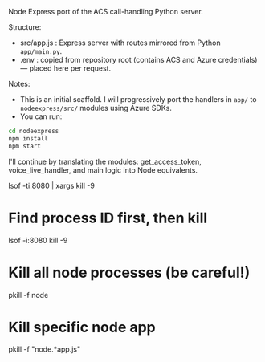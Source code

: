 Node Express port of the ACS call-handling Python server.

Structure:
- src/app.js : Express server with routes mirrored from Python `app/main.py`.
- .env : copied from repository root (contains ACS and Azure credentials) — placed here per request.

Notes:
- This is an initial scaffold. I will progressively port the handlers in `app/` to `nodeexpress/src/` modules using Azure SDKs.
- You can run:

```bash
cd nodeexpress
npm install
npm start
```

I'll continue by translating the modules: get_access_token, voice_live_handler, and main logic into Node equivalents.


lsof -ti:8080 | xargs kill -9

# Find process ID first, then kill
lsof -i:8080
kill -9 <PID>

# Kill all node processes (be careful!)
pkill -f node

# Kill specific node app
pkill -f "node.*app.js"
